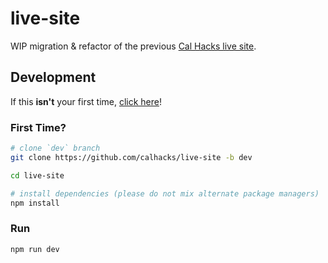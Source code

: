 # live-site

WIP migration & refactor of the previous [Cal Hacks live site](https://github.com/calhacks/ddoski/tree/master/live).

## Development

If this **isn't** your first time, [click here](#run-locally)!

### First Time?

```bash
# clone `dev` branch
git clone https://github.com/calhacks/live-site -b dev

cd live-site

# install dependencies (please do not mix alternate package managers)
npm install
```

### Run

```bash
npm run dev
```

